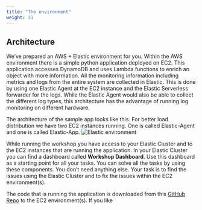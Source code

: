 ```yaml
---
title: "The environment"
weight: 31
---
```

## Architecture

We’ve prepared an AWS + Elastic environment for you. Within the AWS environment there is a simple python application deployed on EC2. This application accesses DynamoDB and uses Lambda functions to enrich an object with more information. All the monitoring information including metrics and logs from the entire system are collected in Elastic. This is done by using one Elastic Agent at the EC2 instance and the Elastic Serverless forwarder for the logs. While the Elastic Agent would also be able to collect the different log types, this architecture has the advantage of running log monitoring on different hardware. 

The architecture of the sample app looks like this. For better load distribution we have two EC2 instances running. One is called Elastic-Agent and one is called Elastic-App.
![Elastic environment](/images/aws_workshop_arch.png)

While running the workshop you have access to your Elastic Cluster and to the EC2 instances that are running the application. In your Elastic Cluster you can find a dashboard called **Workshop Dashboard**. Use this dashboard as a starting point for all your tasks. You can solve all the tasks by using these components. You don’t need anything else.
Your task is to find the issues using the Elastic Cluster and to fix the issues within the EC2 environment(s).

The code that is running the application is downloaded from this [GitHub Repo](https://github.com/elastic/aws-workshop) to the EC2 environment(s). If you like 
